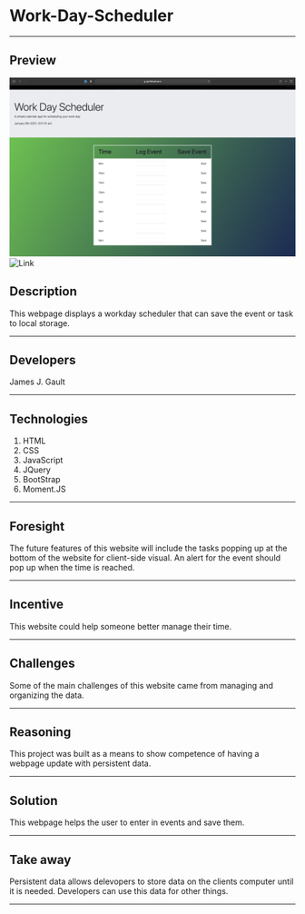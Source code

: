 # Work-Day-Scheduler

---

## Preview

![Preview](./workday-scheduler.png)
![Link](https://jjg1488.github.io/work-day-scheduler/)

## Description

This webpage displays a workday scheduler that can save the event or task to local storage.

---

## Developers

James J. Gault

---

## Technologies

1. HTML
2. CSS
3. JavaScript
4. JQuery
5. BootStrap
6. Moment.JS

---

## Foresight

The future features of this website will include the tasks popping up at the bottom of the website for client-side visual. An alert for the event should pop up when the time is reached.

---

## Incentive

This website could help someone better manage their time.

---

## Challenges

Some of the main challenges of this website came from managing and organizing the data.

---

## Reasoning

This project was built as a means to show competence of having a webpage update with persistent data.

---

## Solution

This webpage helps the user to enter in events and save them.

---

## Take away

Persistent data allows delevopers to store data on the clients computer until it is needed. Developers can use this data for other things.

---
